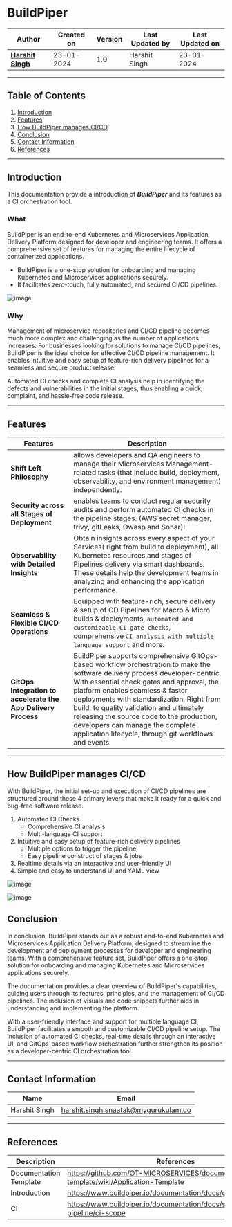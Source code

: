 # BuildPiper

| Author | Created on  | Version    | Last Updated by | Last Updated on |
| -------- | ------- | -------------- | --------------| ---------------- |
| **[Harshit Singh](https://github.com/Panu-S-Harshit-Ninja-07)**  | 23-01-2024  | 1.0   | Harshit Singh | 23-01-2024 |
***

## Table  of Contents

1. [Introduction](#Introduction)
2. [Features](#Features)
3. [How BuildPiper manages CI/CD](#How-BuildPiper-manages-CICD)
4. [Conclusion](#Conclusion)
5. [Contact Information](#Contact-Information)
6. [References](#References)
***

## Introduction 
This documentation provide a introduction of  _**BuildPiper**_  and its features as a CI orchestration tool.

### What
BuildPiper is an end-to-end Kubernetes and Microservices Application Delivery Platform designed for developer and engineering teams. It offers a comprehensive set of features for managing the entire lifecycle of containerized applications.
   
   - BuildPiper is a one-stop solution for onboarding and managing Kubernetes and Microservices applications securely.
   - It facilitates zero-touch, fully automated, and secured CI/CD pipelines.

![image](https://github.com/avengers-p7/Documentation/assets/156056444/35ce2db4-5302-43a6-b2f9-f138891003f7)
### Why

Management of microservice repositories and CI/CD pipeline becomes much more complex and challenging as the number of applications increases. For businesses looking for solutions to manage CI/CD pipelines, BuildPiper is the ideal choice for effective CI/CD pipeline management. It enables intuitive and easy setup of feature-rich delivery pipelines for a seamless and secure product release.

Automated CI checks and complete CI analysis help in identifying the defects and vulnerabilities in the initial stages, thus enabling a quick, complaint, and hassle-free code release. 
***
## Features

| Features | Description |
|  --------- | ----------- |
| **Shift Left Philosophy** |  allows developers and QA engineers to manage their Microservices Management-related tasks (that include build, deployment, observability, and environment management) independently. |
| **Security across all Stages of Deployment**| enables teams to conduct regular security audits and perform automated CI checks in the pipeline stages. (AWS secret manager, trivy, gitLeaks, Owasp and Sonar)I|
| **Observability with Detailed Insights** | Obtain insights across every aspect of your Services( right from build to deployment), all Kubernetes resources and stages of Pipelines delivery via smart dashboards. These details help the development teams in analyzing and enhancing the application performance. |
| **Seamless & Flexible CI/CD Operations** | Equipped with feature-rich, secure delivery & setup of CD Pipelines for Macro & Micro builds & deployments, `automated and customizable CI gate checks`, comprehensive `CI analysis with multiple language support` and more. |
| **GitOps Integration to accelerate the App Delivery Process** | BuildPiper supports comprehensive GitOps-based workflow orchestration to make the software delivery process developer-centric. With essential check gates and approval, the platform enables seamless & faster deployments with standardization. Right from build, to quality validation and ultimately releasing the source code to the production, developers can manage the complete application lifecycle, through git workflows and events. |
***

## How BuildPiper manages CI/CD

With BuildPiper, the initial set-up and execution of CI/CD pipelines are structured around these 4 primary levers that make it ready for a quick and bug-free software release.

1. Automated CI Checks
   - Comprehensive CI analysis
   - Multi-language CI support
2. Intuitive and easy setup of feature-rich delivery pipelines
   - Multiple options to trigger the pipeline
   - Easy pipeline construct of stages & jobs
3. Realtime details via an interactive and user-friendly UI
4. Simple and easy to understand UI and YAML view

![image](https://github.com/avengers-p7/Documentation/assets/156056444/2ff08f16-7315-491a-9281-9c8e2c96139e)

![image](https://github.com/avengers-p7/Documentation/assets/156056444/22aa47ec-83a2-4c35-b298-946e4b228d7c)


## Conclusion

In conclusion, BuildPiper stands out as a robust end-to-end Kubernetes and Microservices Application Delivery Platform, designed to streamline the development and deployment processes for developer and engineering teams. With a comprehensive feature set, BuildPiper offers a one-stop solution for onboarding and managing Kubernetes and Microservices applications securely.

The documentation provides a clear overview of BuildPiper's capabilities, guiding users through its features, principles, and the management of CI/CD pipelines. The inclusion of visuals and code snippets further aids in understanding and implementing the platform.

With a user-friendly interface and support for multiple language CI, BuildPiper facilitates a smooth and customizable CI/CD pipeline setup. The inclusion of automated CI checks, real-time details through an interactive UI, and GitOps-based workflow orchestration further strengthen its position as a developer-centric CI orchestration tool.

***

## Contact Information

|     Name         | Email  |
| -----------------| ------------------------------------ |
| Harshit Singh    | harshit.singh.snaatak@mygurukulam.co |
***

## References

|     Description                  | References  
| ---------------------------------| ------------------------------------------------------------------- |
|     Documentation Template       | https://github.com/OT-MICROSERVICES/documentation-template/wiki/Application-Template |
|     Introduction    | https://www.buildpiper.io/documentation/docs/getting/introducing |
|     CI    | https://www.buildpiper.io/documentation/docs/set-up-pipeline/ci-scope |
